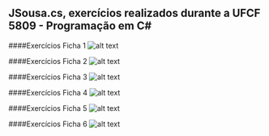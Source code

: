 ## JSousa.cs, exercícios realizados durante a UFCF 5809 - Programação em C#

####Exercícios Ficha 1
![alt text](https://github.com/Peleyah/Peleyah.cs/blob/master/5089-FT01-1.png "Ficha 1")

####Exercícios Ficha 2
![alt text](https://github.com/Peleyah/Peleyah.cs/blob/master/5089-FT02-1.png "Ficha 2")

####Exercícios Ficha 3
![alt text](https://github.com/Peleyah/Peleyah.cs/blob/master/5089-FT03-1.png "Ficha 3")

####Exercícios Ficha 4
![alt text](https://github.com/Peleyah/Peleyah.cs/blob/master/5089-FT04-1.png "Ficha 4")

####Exercícios Ficha 5
![alt text](https://github.com/Peleyah/Peleyah.cs/blob/master/5089-FT05-1.png "Ficha 5")

####Exercícios Ficha 6
![alt text](https://github.com/Peleyah/Peleyah.cs/blob/master/5089-FT06-1.png "Ficha 6")
